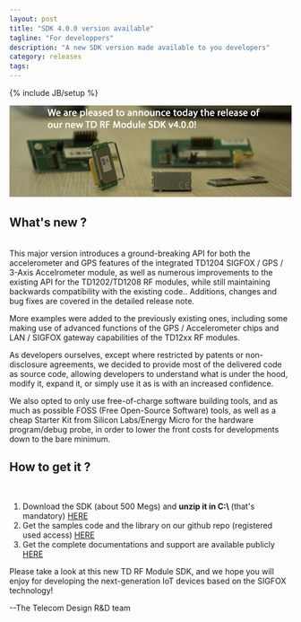 ```yaml
---
layout: post
title: "SDK 4.0.0 version available"
tagline: "For developpers"
description: "A new SDK version made available to you developers"
category: releases
tags:
---
```

{% include JB/setup %}

![We are pleased to announce today the release of our new TD RF Module SDK v4.0.0.0!](/images/new_sdk_available.jpg)

What's new ?
---

<br/>
This major version introduces a ground-breaking API for both the accelerometer and GPS features of the integrated TD1204 SIGFOX / GPS / 3-Axis Accelrometer module, as well as numerous improvements to the existing API for the TD1202/TD1208 RF modules, while still maintaining backwards compatibility with the existing code.. Additions, changes and bug fixes are covered in the detailed release note. 

More examples were added to the previously existing ones, including some making use of advanced functions of the GPS / Accelerometer chips and LAN / SIGFOX gateway capabilities of the TD12xx RF modules. 

As developers ourselves, except where restricted by patents or non-disclosure agreements, we decided to provide most of the delivered code as source code, allowing developers to understand what is under the hood, modify it, expand it, or simply use it as is with an increased confidence. 

We also opted to only use free-of-charge software building tools, and as much as possible FOSS (Free Open-Source Software) tools, as well as a cheap Starter Kit from Silicon Labs/Energy Micro for the hardware program/debug probe, in order to lower the front costs for developments down to the bare minimum.

How to get it ?
---

<br/>

1. Download the SDK (about 500 Megs) and <strong> unzip it in C:\ </strong> (that's mandatory) <a href="https://www.dropbox.com/s/fe5ip4iuzephbvk/TD_RF_Module_SDK_Tools-v4.0.0.zip" class="btn btn-info" target="_blank"> <i class="icon-download"> </i> HERE </a>
2. Get the samples code and the library on our github repo (registered used access) <a href="https://github.com/Telecom-Design/" class="btn btn-warning"> <i class="icon-lock"> </i> HERE </a>
3. Get the complete documentations and support are available publicly <a href="https://github.com/Telecom-Design/Documentation_TD_RF_Module" target="_blank" class="btn btn-success"> <i class="icon-github"> </i> HERE </a> 

Please take a look at this new TD RF Module SDK, and we hope you will enjoy for developing the next-generation IoT devices based on the SIGFOX technology!

--The Telecom Design R&D team